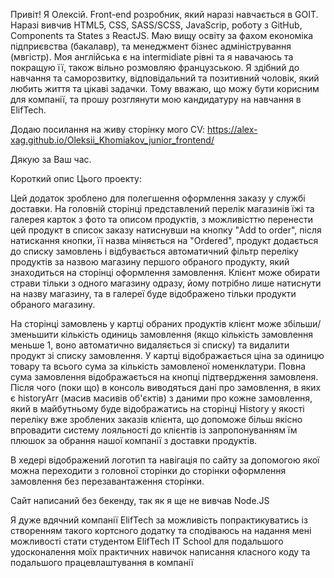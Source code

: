 Привіт! Я Олексій. Front-end розробник, який наразі навчається в GOIT. Наразі
вивчив HTML5, CSS, SASS/SCSS, JavaScrip, роботу з GitHub, Components та States з
ReactJS. Маю вищу освіту за фахом економіка підприєвства (бакалавр), та
менеджмент бізнес адміністрування (мвгістр). Моя англійська є на intermidiate
рівні та я навачаюсь та покращую її, також вільно розмовляю французською. Я
здібний до навчання та саморозвитку, відповідальний та позитивний чоловік, який
любить життя та цікаві задачки. Тому вважаю, що можу бути корисним для компанії,
та прошу розглянути мою кандидатуру на навчання в ElifTech.

Додаю посилання на живу сторінку мого CV:
https://alex-xag.github.io/Oleksii_Khomiakov_junior_frontend/

Дякую за Ваш час.

Короткий опис Цього проекту:

Цей додаток зроблено для полегшення оформлення заказу у службі доставки. На
головній сторінці представлений перелік магазинів їжі та галерея карток з фото
та описом продуктів, з можливісттю перенести цей продукт в список заказу
натиснувши на кнопку "Add to order", після натискання кнопки, її назва міняється
на "Ordered", продукт додається до списку замовлень і відбувається автоматичний
фільтр переліку продуктів за назвою магазину першого обраного продукту, який
знаходиться на сторінці оформлення замовлення. Клієнт може обирати страви тільки
з одного магазину одразу, йому потрібно лише натиснути на назву магазину, та в
галереї буде відображено тільки продукти обраного магазину.

На сторінці замовлень у картці обраних продуктів клієнт може збільши/зменьшити
кількість одиниць замовлення (якщо кількість замовлення меньше 1, воно
автоматично видаляється зі списку) та видалити продукт зі списку замовлення. У
картці відображається ціна за одиницю товару та всього сума за кількість
замовленої номенклатури. Повна сума замовлення відображається на кнопці
підтвердження замовленя. Після чого (поки що) в консоль виводяться дані про
замовлення, в яких є historyArr (масив масивів об'єктів) з даними про кожне
замовлення, який в майбутньому буде відображатись на сторінці History у якості
переліку вже зроблених заказів клієнта, що допоможе більш якісно впровадити
систему лояльності до клієнтів із запропонуванням їм плюшок за обрання нашої
компанії з доставки продуктів.

В хедері відображений логотип та навігація по сайту за допомогою якої можна
переходити з головної сторінки до сторінки оформлення замовлення без
перезавантаження сторінки.

Сайт написаний без бекенду, так як я ще не вивчав Node.JS

Я дуже вдячний компанії ElifTech за можливість попрактикуватись із створенням
такого кортсного додатку та сподіваюсь на надання мені можливості стати
студентом ElifTech IT School для подальшого удосконалення моїх практичних
навичок написання класного коду та подальшого працевлаштування в компанії
